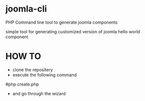 joomla-cli
==========

PHP Command line tool to generate joomla components

simple tool for generating customized version of joomla hello world component

HOW TO
======
* clone the repositery
* execute the following command

#php create.php

* and go through the wizard

